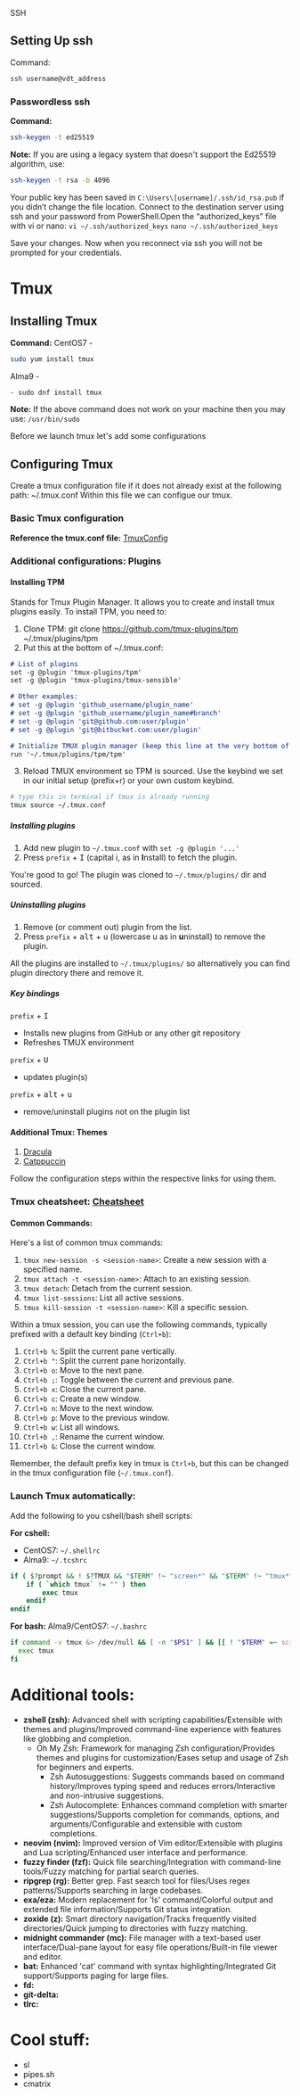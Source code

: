  SSH

## Setting Up ssh

Command: 
```bash
ssh username@vdt_address

```
### Passwordless ssh

**Command:**
```bash
ssh-keygen -t ed25519

```
**Note:** If you are using a legacy system that doesn't support the Ed25519 algorithm, use:
```bash
ssh-keygen -t rsa -b 4096
```

Your public key has been saved in `C:\Users\[username]/.ssh/id_rsa.pub` if you didn’t change the file location.
Connect to the destination server using ssh and your password from PowerShell.Open the “authorized_keys” file with vi or nano:
`vi ~/.ssh/authorized_keys`
`nano ~/.ssh/authorized_keys`

Save your changes.
Now when you reconnect via ssh you will not be prompted for your credentials.

# Tmux

## Installing Tmux

**Command:**
CentOS7 -
```bash
sudo yum install tmux
```

Alma9 -
```bash
- sudo dnf install tmux
```

**Note:** If the above command does not work on your machine then you may use: `/usr/bin/sudo`

Before we launch tmux let's add some configurations

## Configuring Tmux

Create a tmux configuration file if it does not already exist at the following path: ~/.tmux.conf
Within this file we can configue our tmux.

### Basic Tmux configuration

**Reference the tmux.conf file:** [TmuxConfig](./README.md)

### Additional configurations: Plugins

#### Installing TPM
Stands for Tmux Plugin Manager. It allows you to create and install tmux plugins easily.
To install TPM, you need to:

1. Clone TPM: git clone https://github.com/tmux-plugins/tpm ~/.tmux/plugins/tpm
2. Put this at the bottom of ~/.tmux.conf:

```markdown
# List of plugins
set -g @plugin 'tmux-plugins/tpm'
set -g @plugin 'tmux-plugins/tmux-sensible'

# Other examples:
# set -g @plugin 'github_username/plugin_name'
# set -g @plugin 'github_username/plugin_name#branch'
# set -g @plugin 'git@github.com:user/plugin'
# set -g @plugin 'git@bitbucket.com:user/plugin'

# Initialize TMUX plugin manager (keep this line at the very bottom of tmux.conf)
run '~/.tmux/plugins/tpm/tpm'
```

3. Reload TMUX environment so TPM is sourced. Use the keybind we set in our initial setup (prefix+r) or your own custom keybind.
```bash
# type this in terminal if tmux is already running
tmux source ~/.tmux.conf
```

##### Installing plugins

1. Add new plugin to `~/.tmux.conf` with `set -g @plugin '...'`
2. Press `prefix` + <kbd>I</kbd> (capital i, as in **I**nstall) to fetch the plugin.

You're good to go! The plugin was cloned to `~/.tmux/plugins/` dir and sourced.

##### Uninstalling plugins

1. Remove (or comment out) plugin from the list.
2. Press `prefix` + <kbd>alt</kbd> + <kbd>u</kbd> (lowercase u as in **u**ninstall) to remove the plugin.

All the plugins are installed to `~/.tmux/plugins/` so alternatively you can
find plugin directory there and remove it.

##### Key bindings

`prefix` + <kbd>I</kbd>
- Installs new plugins from GitHub or any other git repository
- Refreshes TMUX environment

`prefix` + <kbd>U</kbd>
- updates plugin(s)

`prefix` + <kbd>alt</kbd> + <kbd>u</kbd>
- remove/uninstall plugins not on the plugin list

#### Additional Tmux: Themes

1. [Dracula](https://draculatheme.com/tmux)
2. [Catppuccin](https://github.com/catppuccin/tmux)

Follow the configuration steps within the respective links for using them.

### Tmux cheatsheet: [Cheatsheet](https://tmuxcheatsheet.com/)

#### Common Commands:
Here's a list of common tmux commands:

1. `tmux new-session -s <session-name>`: Create a new session with a specified name.
2. `tmux attach -t <session-name>`: Attach to an existing session.
3. `tmux detach`: Detach from the current session.
4. `tmux list-sessions`: List all active sessions.
5. `tmux kill-session -t <session-name>`: Kill a specific session.

Within a tmux session, you can use the following commands, typically prefixed with a default key binding (`Ctrl+b`):

1. `Ctrl+b %`: Split the current pane vertically.
2. `Ctrl+b "`: Split the current pane horizontally.
3. `Ctrl+b o`: Move to the next pane.
4. `Ctrl+b ;`: Toggle between the current and previous pane.
5. `Ctrl+b x`: Close the current pane.
6. `Ctrl+b c`: Create a new window.
7. `Ctrl+b n`: Move to the next window.
8. `Ctrl+b p`: Move to the previous window.
9. `Ctrl+b w`: List all windows.
10. `Ctrl+b ,`: Rename the current window.
11. `Ctrl+b &`: Close the current window.

Remember, the default prefix key in tmux is `Ctrl+b`, but this can be changed in the tmux configuration file (`~/.tmux.conf`).

### Launch Tmux automatically:
Add the following to you cshell/bash shell scripts:

**For cshell:**
 - CentOS7: `~/.shellrc`
 - Alma9: `~/.tcshrc`
```csh
if ( $?prompt && ! $?TMUX && "$TERM" !~ "screen*" && "$TERM" !~ "tmux*" ) then
    if ( `which tmux` != "" ) then
        exec tmux
    endif
endif

```

**For bash:**
Alma9/CentOS7: `~/.bashrc`
```bash
if command -v tmux &> /dev/null && [ -n "$PS1" ] && [[ ! "$TERM" =~ screen ]] && [[ ! "$TERM" =~ tmux ]] && [ -z "$TMUX" ]; then
  exec tmux
fi
```

# Additional tools:
 - **zshell (zsh):** Advanced shell with scripting capabilities/Extensible with themes and plugins/Improved command-line experience with features like globbing and completion.
    * Oh My Zsh: Framework for managing Zsh configuration/Provides themes and plugins for customization/Eases setup and usage of Zsh for beginners and experts.
        * Zsh Autosuggestions: Suggests commands based on command history/Improves typing speed and reduces errors/Interactive and non-intrusive suggestions.
        * Zsh Autocomplete: Enhances command completion with smarter suggestions/Supports completion for commands, options, and arguments/Configurable and extensible with custom completions.
 - **neovim (nvim):** Improved version of Vim editor/Extensible with plugins and Lua scripting/Enhanced user interface and performance.
 - **fuzzy finder (fzf):** Quick file searching/Integration with command-line tools/Fuzzy matching for partial search queries.
 - **ripgrep (rg):** Better grep. Fast search tool for files/Uses regex patterns/Supports searching in large codebases.
 - **exa/eza:** Modern replacement for 'ls' command/Colorful output and extended file information/Supports Git status integration.
 - **zoxide (z):** Smart directory navigation/Tracks frequently visited directories/Quick jumping to directories with fuzzy matching.
 - **midnight commander (mc):** File manager with a text-based user interface/Dual-pane layout for easy file operations/Built-in file viewer and editor.
 - **bat:** Enhanced 'cat' command with syntax highlighting/Integrated Git support/Supports paging for large files.
 - **fd:**
 - **git-delta:**
 - **tlrc:**

# Cool stuff:
 - sl
 - pipes.sh
 - cmatrix
